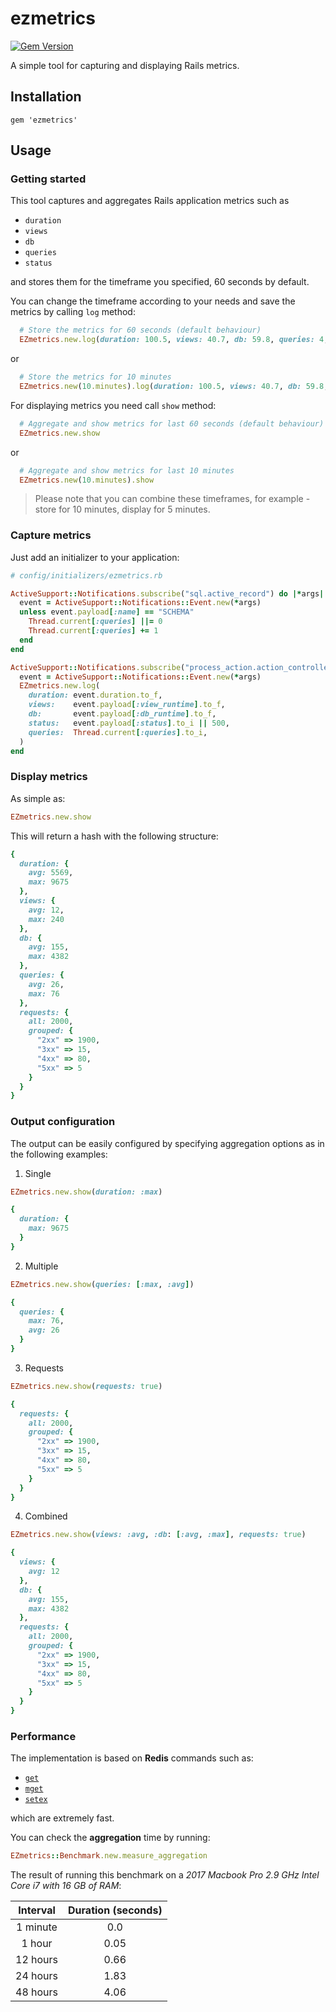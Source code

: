 # ezmetrics

[![Gem Version](https://badge.fury.io/rb/ezmetrics.svg)](https://badge.fury.io/rb/ezmetrics)

A simple tool for capturing and displaying Rails metrics.

## Installation

```
gem 'ezmetrics'
```

## Usage

### Getting started

This tool captures and aggregates Rails application metrics such as

- `duration`
- `views`
- `db`
- `queries`
- `status`

and stores them for the timeframe you specified, 60 seconds by default.

You can change the timeframe according to your needs and save the metrics by calling `log` method:

```ruby
  # Store the metrics for 60 seconds (default behaviour)
  EZmetrics.new.log(duration: 100.5, views: 40.7, db: 59.8, queries: 4, status: 200)
```

or

```ruby
  # Store the metrics for 10 minutes
  EZmetrics.new(10.minutes).log(duration: 100.5, views: 40.7, db: 59.8, queries: 4, status: 200)
```

For displaying metrics you need call `show` method:

```ruby
  # Aggregate and show metrics for last 60 seconds (default behaviour)
  EZmetrics.new.show
```

or

```ruby
  # Aggregate and show metrics for last 10 minutes
  EZmetrics.new(10.minutes).show
```

> Please note that you can combine these timeframes, for example - store for 10 minutes, display for 5 minutes.

### Capture metrics

Just add an initializer to your application:

```ruby
# config/initializers/ezmetrics.rb

ActiveSupport::Notifications.subscribe("sql.active_record") do |*args|
  event = ActiveSupport::Notifications::Event.new(*args)
  unless event.payload[:name] == "SCHEMA"
    Thread.current[:queries] ||= 0
    Thread.current[:queries] += 1
  end
end

ActiveSupport::Notifications.subscribe("process_action.action_controller") do |*args|
  event = ActiveSupport::Notifications::Event.new(*args)
  EZmetrics.new.log(
    duration: event.duration.to_f,
    views:    event.payload[:view_runtime].to_f,
    db:       event.payload[:db_runtime].to_f,
    status:   event.payload[:status].to_i || 500,
    queries:  Thread.current[:queries].to_i,
  )
end
```

### Display metrics

As simple as:

```ruby
EZmetrics.new.show
```

This will return a hash with the following structure:

```ruby
{
  duration: {
    avg: 5569,
    max: 9675
  },
  views: {
    avg: 12,
    max: 240
  },
  db: {
    avg: 155,
    max: 4382
  },
  queries: {
    avg: 26,
    max: 76
  },
  requests: {
    all: 2000,
    grouped: {
      "2xx" => 1900,
      "3xx" => 15,
      "4xx" => 80,
      "5xx" => 5
    }
  }
}
```

### Output configuration

The output can be easily configured by specifying aggregation options as in the following examples:

1. Single

```ruby
EZmetrics.new.show(duration: :max)
```

```ruby
{
  duration: {
    max: 9675
  }
}
```

2. Multiple

```ruby
EZmetrics.new.show(queries: [:max, :avg])
```

```ruby
{
  queries: {
    max: 76,
    avg: 26
  }
}
```

3. Requests

```ruby
EZmetrics.new.show(requests: true)
```

```ruby
{
  requests: {
    all: 2000,
    grouped: {
      "2xx" => 1900,
      "3xx" => 15,
      "4xx" => 80,
      "5xx" => 5
    }
  }
}
```

4. Combined

```ruby
EZmetrics.new.show(views: :avg, :db: [:avg, :max], requests: true)
```

```ruby
{
  views: {
    avg: 12
  },
  db: {
    avg: 155,
    max: 4382
  },
  requests: {
    all: 2000,
    grouped: {
      "2xx" => 1900,
      "3xx" => 15,
      "4xx" => 80,
      "5xx" => 5
    }
  }
}
```

### Performance

The implementation is based on **Redis** commands such as:

- [`get`](https://redis.io/commands/get)
- [`mget`](https://redis.io/commands/mget)
- [`setex`](https://redis.io/commands/setex)

which are extremely fast.

You can check the **aggregation** time by running:

```ruby
EZmetrics::Benchmark.new.measure_aggregation
```

The result of running this benchmark on a _2017 Macbook Pro 2.9 GHz Intel Core i7 with 16 GB of RAM_:

| Interval | Duration (seconds) |
| :------: | :----------------: |
| 1 minute |        0.0         |
|  1 hour  |        0.05        |
| 12 hours |        0.66        |
| 24 hours |        1.83        |
| 48 hours |        4.06        |

